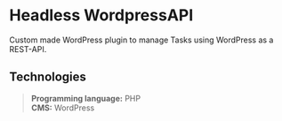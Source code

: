 # Headless WordpressAPI

Custom made WordPress plugin to manage Tasks using WordPress as a REST-API.

## Technologies

>**Programming language:** PHP <br />
>**CMS:** WordPress
